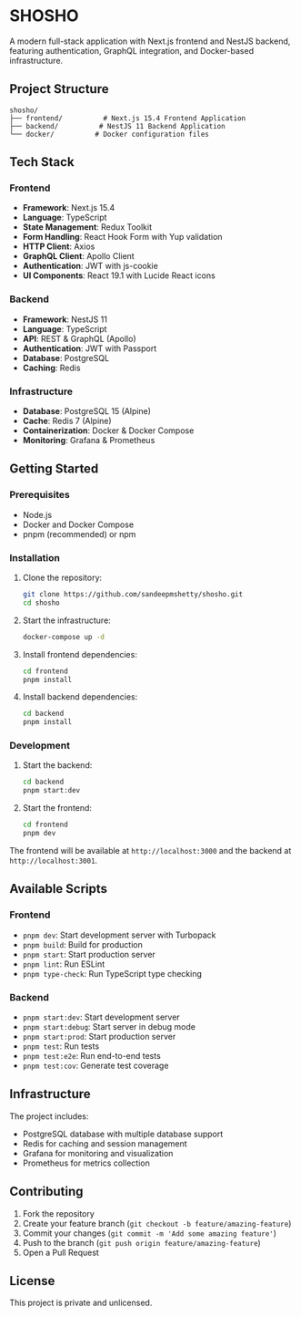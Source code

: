 # SHOSHO

A modern full-stack application with Next.js frontend and NestJS backend, featuring authentication, GraphQL integration, and Docker-based infrastructure.

## Project Structure

```
shosho/
├── frontend/          # Next.js 15.4 Frontend Application
├── backend/          # NestJS 11 Backend Application
└── docker/          # Docker configuration files
```

## Tech Stack

### Frontend
- **Framework**: Next.js 15.4
- **Language**: TypeScript
- **State Management**: Redux Toolkit
- **Form Handling**: React Hook Form with Yup validation
- **HTTP Client**: Axios
- **GraphQL Client**: Apollo Client
- **Authentication**: JWT with js-cookie
- **UI Components**: React 19.1 with Lucide React icons

### Backend
- **Framework**: NestJS 11
- **Language**: TypeScript
- **API**: REST & GraphQL (Apollo)
- **Authentication**: JWT with Passport
- **Database**: PostgreSQL
- **Caching**: Redis

### Infrastructure
- **Database**: PostgreSQL 15 (Alpine)
- **Cache**: Redis 7 (Alpine)
- **Containerization**: Docker & Docker Compose
- **Monitoring**: Grafana & Prometheus

## Getting Started

### Prerequisites
- Node.js
- Docker and Docker Compose
- pnpm (recommended) or npm

### Installation

1. Clone the repository:
   ```bash
   git clone https://github.com/sandeepmshetty/shosho.git
   cd shosho
   ```

2. Start the infrastructure:
   ```bash
   docker-compose up -d
   ```

3. Install frontend dependencies:
   ```bash
   cd frontend
   pnpm install
   ```

4. Install backend dependencies:
   ```bash
   cd backend
   pnpm install
   ```

### Development

1. Start the backend:
   ```bash
   cd backend
   pnpm start:dev
   ```

2. Start the frontend:
   ```bash
   cd frontend
   pnpm dev
   ```

The frontend will be available at `http://localhost:3000` and the backend at `http://localhost:3001`.

## Available Scripts

### Frontend
- `pnpm dev`: Start development server with Turbopack
- `pnpm build`: Build for production
- `pnpm start`: Start production server
- `pnpm lint`: Run ESLint
- `pnpm type-check`: Run TypeScript type checking

### Backend
- `pnpm start:dev`: Start development server
- `pnpm start:debug`: Start server in debug mode
- `pnpm start:prod`: Start production server
- `pnpm test`: Run tests
- `pnpm test:e2e`: Run end-to-end tests
- `pnpm test:cov`: Generate test coverage

## Infrastructure

The project includes:
- PostgreSQL database with multiple database support
- Redis for caching and session management
- Grafana for monitoring and visualization
- Prometheus for metrics collection

## Contributing

1. Fork the repository
2. Create your feature branch (`git checkout -b feature/amazing-feature`)
3. Commit your changes (`git commit -m 'Add some amazing feature'`)
4. Push to the branch (`git push origin feature/amazing-feature`)
5. Open a Pull Request

## License

This project is private and unlicensed.